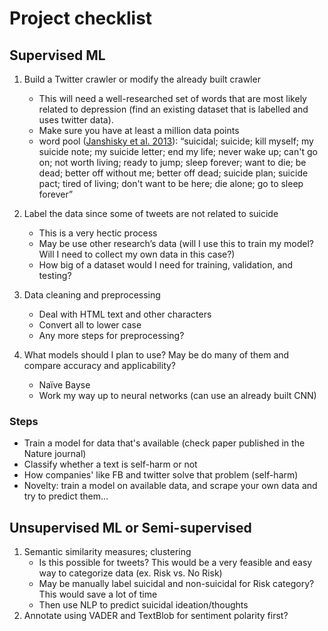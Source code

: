 # Project checklist

## Supervised ML

1. Build a Twitter crawler or modify the already built crawler 
   - This will need a well-researched set of words that are most likely related to depression (find an existing dataset that is labelled and uses twitter data). 
   - Make sure you have at least a million data points 
   - word pool ([Janshisky et al. 2013](https://doi.org/10.1027/0227-5910/a000234)): 
   “suicidal; suicide; kill myself; my suicide note; my suicide letter; end my life; never wake up; can't go on; not worth living; ready to jump; sleep forever; want to die; be dead; better off without me; better off dead; suicide plan; suicide pact; tired of living; don't want to be here; die alone; go to sleep forever”

2. Label the data since some of tweets are not related to suicide 
   - This is a very hectic process  
   - May be use other research’s data (will I use this to train my model? Will I need to collect my own data in this case?) 
   - How big of a dataset would I need for training, validation, and testing? 

3. Data cleaning and preprocessing 
   - Deal with HTML text and other characters 
   - Convert all to lower case 
   - Any more steps for preprocessing? 

4. What models should I plan to use? May be do many of them and compare accuracy and applicability?  
   - Naïve Bayse 
   - Work my way up to neural networks (can use an already built CNN) 

### Steps
- Train a model for data that's available (check paper published in the Nature journal)
- Classify whether a text is self-harm or not 
- How companies' like FB and twitter solve that problem (self-harm) 
- Novelty: train a model on available data, and scrape your own data and try to predict them... 


## Unsupervised ML or Semi-supervised

1. Semantic similarity measures; clustering
   - Is this possible for tweets? This would be a very feasible and easy way to categorize data (ex. Risk vs. No Risk)
   - May be manually label suicidal and non-suicidal for Risk category? This would save a lot of time
   - Then use NLP to predict suicidal ideation/thoughts
2. Annotate using VADER and TextBlob for sentiment polarity first?

